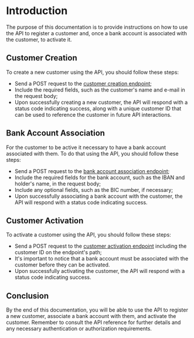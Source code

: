 # Introduction
The purpose of this documentation is to provide instructions on how to use the API to register a customer and, once a bank account is associated with the customer, to activate it.

## Customer Creation
To create a new customer using the API, you should follow these steps:

- Send a POST request to the [customer creation endpoint](./reference/customer-register.md);
- Include the required fields, such as the customer's name and e-mail in the request body;
- Upon successfully creating a new customer, the API will respond with a status code indicating success, along with a unique customer ID that can be used to reference the customer in future API interactions.

## Bank Account Association
For the customer to be active it necessary to have a bank account associated with them. To do that using the API, you should follow these steps:

- Send a POST request to the [bank account association endpoint](./reference/bank-account-association.md);
- Include the required fields for the bank account, such as the IBAN and holder's name, in the request body;
- Include any optional fields, such as the BIC number, if necessary;
- Upon successfully associating a bank account with the customer, the API will respond with a status code indicating success.

## Customer Activation
To activate a customer using the API, you should follow these steps:

- Send a POST request to the [customer activation endpoint](./reference/customer-set-as-active.md) including the customer ID on the endpoint's path;
- It's important to notice that a bank account must be associated with the customer before they can be activated.
- Upon successfully activating the customer, the API will respond with a status code indicating success.

## Conclusion
By the end of this documentation, you will be able to use the API to register a new customer, associate a bank account with them, and activate the customer. Remember to consult the API reference for further details and any necessary authentication or authorization requirements.